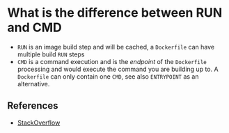 # What is the difference between RUN and CMD

- `RUN` is an image build step and will be cached, a `Dockerfile` can have multiple build `RUN` steps
- `CMD` is a command execution and is the _endpoint_ of the `Dockerfile` processing and would execute the command you are building up to. A `Dockerfile` can only contain one `CMD`, see also `ENTRYPOINT` as an alternative.

## References

- [StackOverflow](https://stackoverflow.com/questions/37461868/whats-the-difference-between-run-and-cmd-in-a-docker-file-and-when-should-i-use)

